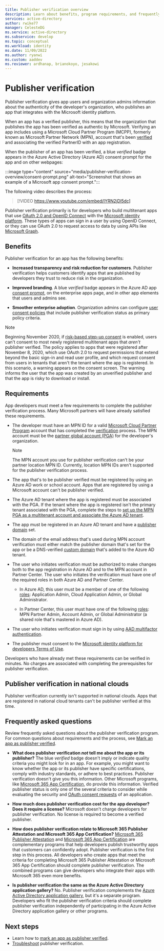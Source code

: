 ```yaml
---
title: Publisher verification overview
description: Learn about benefits, program requirements, and frequently asked questions in the publisher verification program for the Microsoft identity platform.
services: active-directory
author: rwike77
manager: CelesteDG
ms.service: active-directory
ms.subservice: develop
ms.topic: conceptual
ms.workload: identity
ms.date: 11/09/2022
ms.author: ryanwi
ms.custom: aaddev
ms.reviewer: ardhanap, brianokoyo, jesakowi
---
```


# Publisher verification

Publisher verification gives app users and organization admins information about the authenticity of the developer's organization, who publishes an app that integrates with the Microsoft identity platform.

When an app has a verified publisher, this means that the organization that publishes the app has been verified as authentic by Microsoft. Verifying an app includes using a Microsoft Cloud Partner Program (MCPP), formerly known as Microsoft Partner Network (MPN), account that's been [verified](/partner-center/verification-responses) and associating the verified PartnerID with an app registration.

When the publisher of an app has been verified, a blue *verified* badge appears in the Azure Active Directory (Azure AD) consent prompt for the app and on other webpages:

:::image type="content" source="media/publisher-verification-overview/consent-prompt.png" alt-text="Screenshot that shows an example of a Microsoft app consent prompt.":::

The following video describes the process:  

> [!VIDEO https://www.youtube.com/embed/IYRN2jDl5dc]

Publisher verification primarily is for developers who build multitenant apps that use [OAuth 2.0 and OpenID Connect](active-directory-v2-protocols.md) with the [Microsoft identity platform](v2-overview.md). These types of apps can sign in a user by using OpenID Connect, or they can use OAuth 2.0 to request access to data by using APIs like [Microsoft Graph](https://developer.microsoft.com/graph/).

## Benefits

Publisher verification for an app has the following benefits:

- **Increased transparency and risk reduction for customers**. Publisher verification helps customers identify apps that are published by developers they trust to reduce risk in the organization.

- **Improved branding**. A blue *verified* badge appears in the Azure AD app [consent prompt](application-consent-experience.md), on the enterprise apps page, and in other app elements that users and admins see.

- **Smoother enterprise adoption**. Organization admins can configure [user consent policies](../manage-apps/configure-user-consent.md) that include publisher verification status as primary policy criteria.

> [!NOTE]
> Beginning November 2020, if [risk-based step-up consent](../manage-apps/configure-risk-based-step-up-consent.md) is enabled, users can't consent to most newly registered multitenant apps that *aren't* publisher verified. The policy applies to apps that were registered after November 8, 2020, which use OAuth 2.0 to request permissions that extend beyond the basic sign-in and read user profile, and which request consent from users in tenants that aren't the tenant where the app is registered. In this scenario, a warning appears on the consent screen. The warning informs the user that the app was created by an unverified publisher and that the app is risky to download or install.

## Requirements

App developers must meet a few requirements to complete the publisher verification process. Many Microsoft partners will have already satisfied these requirements.

- The developer must have an MPN ID for a valid [Microsoft Cloud Partner Program](https://partner.microsoft.com/membership) account that has completed the [verification](/partner-center/verification-responses) process. The MPN account must be the [partner global account (PGA)](/partner-center/account-structure#the-top-level-is-the-partner-global-account-pga) for the developer's organization.

  > [!NOTE]
  > The MPN account you use for publisher verification can't be your partner location MPN ID. Currently, location MPN IDs aren't supported for the publisher verification process.

- The app that's to be publisher verified must be registered by using an Azure AD work or school account. Apps that are registered by using a Microsoft account can't be publisher verified.

- The Azure AD tenant where the app is registered must be associated with the PGA. If the tenant where the app is registered isn't the primary tenant associated with the PGA, complete the steps to [set up the MPN PGA as a multitenant account and associate the Azure AD tenant](/partner-center/multi-tenant-account#add-an-azure-ad-tenant-to-your-account).

- The app must be registered in an Azure AD tenant and have a [publisher domain](howto-configure-publisher-domain.md) set.

- The domain of the email address that's used during MPN account verification must either match the publisher domain that's set for the app or be a DNS-verified [custom domain](../fundamentals/add-custom-domain.md) that's added to the Azure AD tenant.

- The user who initiates verification must be authorized to make changes both to the app registration in Azure AD and to the MPN account in Partner Center.  The user who initiates the verification must have one of the required roles in both Azure AD and Partner Center.

  - In Azure AD, this user must be a member of one of the following [roles](../roles/permissions-reference.md): Application Admin, Cloud Application Admin, or Global Administrator.

  - In Partner Center, this user must have one of the following [roles](/partner-center/permissions-overview): MPN Partner Admin, Account Admin, or Global Administrator (a shared role that's mastered in Azure AD).
  
- The user who initiates verification must sign in by using [AAD multifactor authentication](../authentication/howto-mfa-getstarted.md).

- The publisher must consent to the [Microsoft identity platform for developers Terms of Use](/legal/microsoft-identity-platform/terms-of-use).

Developers who have already met these requirements can be verified in minutes. No charges are associated with completing the prerequisites for publisher verification.

## Publisher verification in national clouds

Publisher verification currently isn't supported in national clouds. Apps that are registered in national cloud tenants can't be publisher verified at this time.

## Frequently asked questions

Review frequently asked questions about the publisher verification program. For common questions about requirements and the process, see [Mark an app as publisher verified](mark-app-as-publisher-verified.md).

- **What does publisher verification *not* tell me about the app or its publisher?**  The blue *verified* badge doesn't imply or indicate quality criteria you might look for in an app. For example, you might want to know whether the app or its publisher have specific certifications, comply with industry standards, or adhere to best practices. Publisher verification doesn't give you this information. Other Microsoft programs, like [Microsoft 365 App Certification](/microsoft-365-app-certification/overview), do provide this information. Verified publisher status is only one of the several criteria to consider while evaluating the security and [OAuth consent requests](../manage-apps/manage-consent-requests.md) of an application.

- **How much does publisher verification cost for the app developer? Does it require a license?** Microsoft doesn't charge developers for publisher verification. No license is required to become a verified publisher.

- **How does publisher verification relate to Microsoft 365 Publisher Attestation and Microsoft 365 App Certification?** [Microsoft 365 Publisher Attestation](/microsoft-365-app-certification/docs/attestation) and [Microsoft 365 App Certification](/microsoft-365-app-certification/docs/certification) are complementary programs that help developers publish trustworthy apps that customers can confidently adopt. Publisher verification is the first step in this process. All developers who create apps that meet the criteria for completing Microsoft 365 Publisher Attestation or Microsoft 365 App Certification should complete publisher verification. The combined programs can give developers who integrate their apps with Microsoft 365 even more benefits.

- **Is publisher verification the same as the Azure Active Directory application gallery?** No. Publisher verification complements the [Azure Active Directory application gallery](../manage-apps/v2-howto-app-gallery-listing.md), but it's a separate program. Developers who fit the publisher verification criteria should complete publisher verification independently of participating in the Azure Active Directory application gallery or other programs.

## Next steps

- Learn how to [mark an app as publisher verified](mark-app-as-publisher-verified.md).
- [Troubleshoot](troubleshoot-publisher-verification.md) publisher verification.
